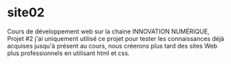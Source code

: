 # site02
Cours de développement web sur la chaine INNOVATION NUMÉRIQUE, Projet #2
j'ai uniquement utilisé ce projet pour tester les connaissances déjà acquises jusqu'à présent au cours, nous créerons plus tard des sites Web plus professionnels en utilisant html et css.

